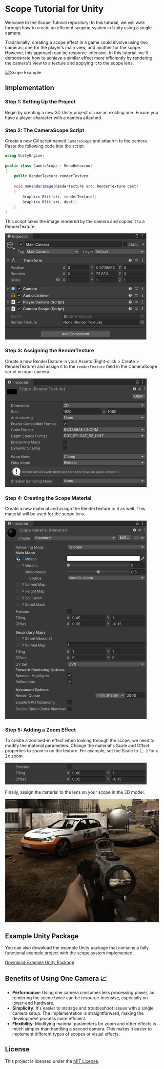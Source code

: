 # Scope Tutorial for Unity

Welcome to the Scope Tutorial repository! In this tutorial, we will walk through how to create an efficient scoping system in Unity using a single camera. 

Traditionally, creating a scope effect in a game could involve using two cameras; one for the player's main view, and another for the scope. However, this approach can be resource-intensive. In this tutorial, we'll demonstrate how to achieve a similar effect more efficiently by rendering the camera's view to a texture and applying it to the scope lens.

![Scope Example](./images/scope_example.png)

## Implementation 

### Step 1: Setting Up the Project
Begin by creating a new 3D Unity project or use an existing one. Ensure you have a player character with a camera attached.

### Step 2: The CameraScope Script
Create a new C# script named `CameraScope` and attach it to the camera. Paste the following code into the script:

```csharp
using UnityEngine;

public class CameraScope : MonoBehaviour
{
    public RenderTexture renderTexture;

    void OnRenderImage(RenderTexture src, RenderTexture dest)
    {
        Graphics.Blit(src, renderTexture);
        Graphics.Blit(src, dest);
    }
}
```
This script takes the image rendered by the camera and copies it to a RenderTexture.

![Script Attached](./Images/1.png)

### Step 3: Assigning the RenderTexture
Create a new RenderTexture in your Assets (Right-click > Create > RenderTexture) and assign it to the `renderTexture` field in the CameraScope script on your camera.

![Assign RenderTexture](./Images/2.png)

### Step 4: Creating the Scope Material
Create a new material and assign the RenderTexture to it as well. This material will be used for the scope lens.

![Create Material](./Images/3.png)

### Step 5: Adding a Zoom Effect
To create a zoomed-in effect when looking through the scope, we need to modify the material parameters. Change the material's Scale and Offset properties to zoom in on the texture. For example, set the Scale to `2, 2` for a 2x zoom.

![Zoom Effect](./Images/4.png)

Finally, assign the material to the lens on your scope in the 3D model.

![Zoom Effect](./Images/6.png)

## Example Unity Package 
You can also download the example Unity package that contains a fully functional example project with the scope system implemented. 

[Download Example Unity Package](./link_to_your_unity_package)

## Benefits of Using One Camera 📈
- **Performance**: Using one camera consumes less processing power, as rendering the scene twice can be resource-intensive, especially on lower-end hardware.
- **Simplicity**: It's easier to manage and troubleshoot issues with a single camera setup. The implementation is straightforward, making the development process more efficient.
- **Flexibility**: Modifying material parameters for zoom and other effects is much simpler than handling a second camera. This makes it easier to implement different types of scopes or visual effects.

## License 
This project is licensed under the [MIT License](./LICENSE).
